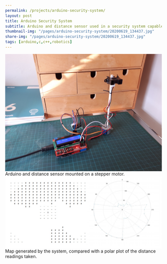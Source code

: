 ```yaml
---
permalink: /projects/arduino-security-system/
layout: post
title: Arduino Security System
subtitle: Arduino and distance sensor used in a security system capable of mapping a room and detecting intruders
thumbnail-img: "/pages/arduino-security-system/20200619_134437.jpg"
share-img: "/pages/arduino-security-system/20200619_134437.jpg"
tags: [arduino,c,c++,robotics]
---
```


<img src="/pages/arduino-security-system/20200619_134437.jpg" align="center">
Arduino and distance sensor mounted on a stepper motor.

<img src="/pages/arduino-security-system/map.png" align="center">
Map generated by the system, compared with a polar plot of the distance readings taken.
